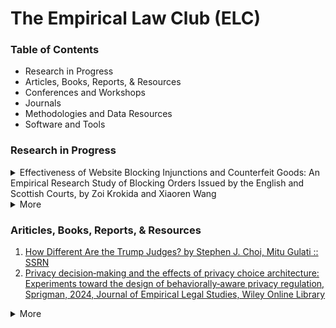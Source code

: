 # The Empirical Law Club (ELC)

### Table of Contents
- Research in Progress
- Articles, Books, Reports, & Resources
- Conferences and Workshops
- Journals
- Methodologies and Data Resources
- Software and Tools

### Research in Progress
<details><summary> Effectiveness of Website Blocking Injunctions and Counterfeit Goods: An Empirical Research Study of Blocking Orders Issued by the English and Scottish Courts, by Zoi Krokida and Xiaoren Wang </summary>
<br>Website blocking injunctions are court orders that require Internet Service Providers (ISPs) to block access to websites hosting infringing content. In the UK, these injunctions seem to provide an important tool in combating online infringement, particularly copyright and trade mark violations. However, there is limited empirical research on difficulties in obtaining these injunctions and the factors that influence their success or rejection. In order to address these gaps, this research project seeks to meticulously examine around 200 injunctions issued by the English and Scottish Courts from 2010 to 2024. Through systematic coding and regression analysis, the study will identify patterns and disparities in the outcomes of these orders—whether granted or dismissed—and explore the factors that impact their acceptance or rejection. Furthermore, the research will identify potential trends in the order of website blocking injunctions over time, revealing how they have evolved during the 14-year period. Additionally, this research will also interview stakeholders on their practical difficulties in obtaining a successful blocking injunction and its enforcement. In this light, the findings will offer precious empirical evidence and craft policy recommendations that will inform policy debates, legislators and courts.<br><br>
Methods: manual coding/analysis of court injunctions<br><br>
Sample size: 200
</details>
<details>
	<summary>More</summary>
			for the old updates
</details>

### Ariticles, Books, Reports, & Resources
1. [How Different Are the Trump Judges? by Stephen J. Choi, Mitu Gulati :: SSRN](https://papers.ssrn.com/sol3/papers.cfm?abstract_id=4950475)
2. [Privacy decision‐making and the effects of privacy choice architecture: Experiments toward the design of behaviorally‐aware privacy regulation, Sprigman, 2024, Journal of Empirical Legal Studies, Wiley Online Library](https://onlinelibrary.wiley.com/doi/10.1111/jels.12391)
<details><summary> More </summary>
	2. [Privacy decision‐making and the effects of privacy choice architecture: Experiments toward the design of behaviorally‐aware privacy regulation, Sprigman, 2024, Journal of Empirical Legal Studies, Wiley Online Library](https://onlinelibrary.wiley.com/doi/10.1111/jels.12391)
</details>


